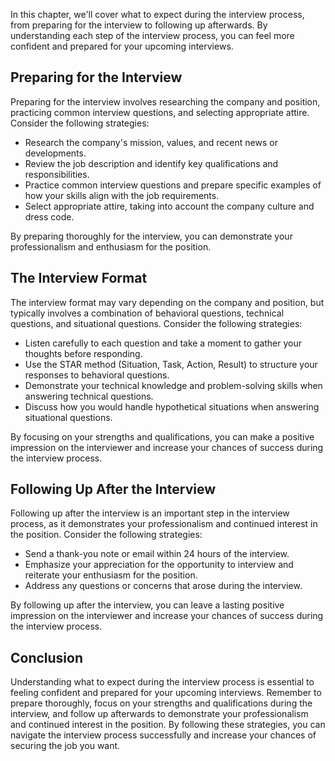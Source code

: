 
In this chapter, we'll cover what to expect during the interview process, from preparing for the interview to following up afterwards. By understanding each step of the interview process, you can feel more confident and prepared for your upcoming interviews.

Preparing for the Interview
---------------------------

Preparing for the interview involves researching the company and position, practicing common interview questions, and selecting appropriate attire. Consider the following strategies:

* Research the company's mission, values, and recent news or developments.
* Review the job description and identify key qualifications and responsibilities.
* Practice common interview questions and prepare specific examples of how your skills align with the job requirements.
* Select appropriate attire, taking into account the company culture and dress code.

By preparing thoroughly for the interview, you can demonstrate your professionalism and enthusiasm for the position.

The Interview Format
--------------------

The interview format may vary depending on the company and position, but typically involves a combination of behavioral questions, technical questions, and situational questions. Consider the following strategies:

* Listen carefully to each question and take a moment to gather your thoughts before responding.
* Use the STAR method (Situation, Task, Action, Result) to structure your responses to behavioral questions.
* Demonstrate your technical knowledge and problem-solving skills when answering technical questions.
* Discuss how you would handle hypothetical situations when answering situational questions.

By focusing on your strengths and qualifications, you can make a positive impression on the interviewer and increase your chances of success during the interview process.

Following Up After the Interview
--------------------------------

Following up after the interview is an important step in the interview process, as it demonstrates your professionalism and continued interest in the position. Consider the following strategies:

* Send a thank-you note or email within 24 hours of the interview.
* Emphasize your appreciation for the opportunity to interview and reiterate your enthusiasm for the position.
* Address any questions or concerns that arose during the interview.

By following up after the interview, you can leave a lasting positive impression on the interviewer and increase your chances of success during the interview process.

Conclusion
----------

Understanding what to expect during the interview process is essential to feeling confident and prepared for your upcoming interviews. Remember to prepare thoroughly, focus on your strengths and qualifications during the interview, and follow up afterwards to demonstrate your professionalism and continued interest in the position. By following these strategies, you can navigate the interview process successfully and increase your chances of securing the job you want.
